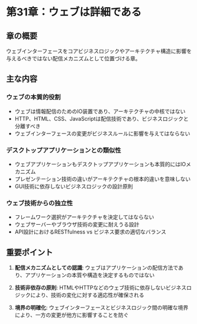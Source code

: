# 第31章：ウェブは詳細である

## 章の概要
ウェブインターフェースをコアビジネスロジックやアーキテクチャ構造に影響を与えるべきではない配信メカニズムとして位置づける章。

## 主な内容

### ウェブの本質的役割
- ウェブは情報配信のためのIO装置であり、アーキテクチャの中核ではない
- HTTP、HTML、CSS、JavaScriptは配信技術であり、ビジネスロジックと分離すべき
- ウェブインターフェースの変更がビジネスルールに影響を与えてはならない

### デスクトップアプリケーションとの類似性
- ウェブアプリケーションもデスクトップアプリケーションも本質的にはIOメカニズム
- プレゼンテーション技術の違いがアーキテクチャの根本的違いを意味しない
- GUI技術に依存しないビジネスロジックの設計原則

### ウェブ技術からの独立性
- フレームワーク選択がアーキテクチャを決定してはならない
- ウェブサーバーやブラウザ技術の変更に耐えうる設計
- API設計におけるRESTfulness vs ビジネス要求の適切なバランス

## 重要ポイント

1. **配信メカニズムとしての認識**: ウェブはアプリケーションの配信方法であり、アプリケーションの本質や構造を決定するものではない

2. **技術非依存の原則**: HTMLやHTTPなどのウェブ技術に依存しないビジネスロジックにより、技術の変化に対する適応性が確保される

3. **境界の明確化**: ウェブインターフェースとビジネスロジック間の明確な境界により、一方の変更が他方に影響することを防ぐ